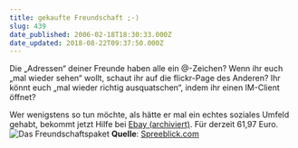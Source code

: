 ```yaml
---
title: gekaufte Freundschaft ;-)
slug: 439
date_published: 2006-02-18T18:30:33.000Z
date_updated: 2018-08-22T09:37:50.000Z
---
```


Die „Adressen“ deiner Freunde haben alle ein @-Zeichen? Wenn ihr euch „mal wieder sehen“ wollt, schaut ihr auf die flickr-Page des Anderen? Ihr könnt euch „mal wieder richtig ausquatschen“, indem ihr einen IM-Client öffnet?

Wer wenigstens so tun möchte, als hätte er mal ein echtes soziales Umfeld gehabt, bekommt jetzt Hilfe bei [Ebay (archiviert)](http://web.archive.org/web/20041205094721/http://cgi.ebay.de:80/ws/eBayISAPI.dll?ViewItem). Für derzeit 61,97 Euro.
![Das Freundschaftspaket](//i12.ebayimg.com/03/i/06/32/3c/29_1_b.JPG)
**Quelle**: [Spreeblick.com](http://www.spreeblick.com)
